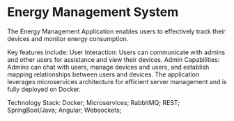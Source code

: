 # Energy Management System

The Energy Management Application enables users to effectively track their devices and monitor energy consumption. 

Key features include:
User Interaction: Users can communicate with admins and other users for assistance and view their devices.
Admin Capabilities: Admins can chat with users, manage devices and users, and establish mapping relationships between users and devices.
The application leverages microservices architecture for efficient server management and is fully deployed on Docker.

Technology Stack:
Docker;  Microservices;  RabbitMQ;  REST;  SpringBoot/Java;  Angular;  Websockets;
